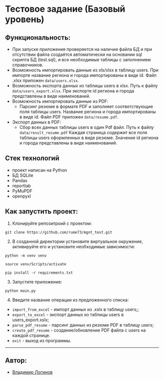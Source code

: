 # Тестовое задание (Базовый уровень)

## Функциональность:

- При запуске приложения проверяется на наличие файла БД и при отсутствии файла создаётся автоматически на основании sql скрипта БД (test.sql), и все необходимые таблицы с заполнением справочников.
- Возможность импортировать данные из xls/xlsx в таблицу users. При импорте название региона и города импортированы в виде id. Файл .xlsx приложен ```data/users.xlsx```.
- Возможность экспорта данных из таблицы users в xlsx. Путь к файлу ```data/users_export.xlsx```. При экспорте id региона и города представлены в виде наименований.
- Возможность импортировать данные из PDF:
    + Парсинг резюме в формате PDF и заполняет соответствующие поля таблицы users. Название региона и города импортированы в виде id. Файл PDF приложен ```data/resume.pdf```.
- Экспорт данных в PDF:
    + Сбор всех данных таблицы users в один Pdf файл. Путь к файлу ```data/result_resume.pdf```
    Каждая страница содержит все поля таблицы users оформленных в виде резюме. Значение id региона и города представлены в виде наименований.

## Стек технологий

- проект написан на Python
- БД SQLite
- Pandas
- reportlab
- PyMuPDF
- openpyxl

## Как запустить проект:

1) Клонируйте репозитроий с проектом:
```
git clone https://github.com/rume73/mgnt_test.git
```
2) В созданной директории установите виртуальное окружение, активируйте его и установите необходимые зависимости:
```
python -m venv venv

source venv/Scripts/activate

pip install -r requirements.txt
```

3) Запустите приложение:
```
python main.py
```

4) Введите название операции из предложенного списка:
 - ```import_from_excel``` - импорт данных из .xslx в таблицу users;;
 - ```export_to_excel``` - экспорт данных из таблицы users в users_export.xslx;
 - ```parse_pdf_resume``` - парсинг данных из резюме PDF в таблицу users; 
 - ```create_pdf_resume``` - создание/обновление PDF файла с users на каждой странице.
 - ```exit``` - выход из программы.
____________________________________

## Автор:

* [Владимир Логинов](https://github.com/rume73)
